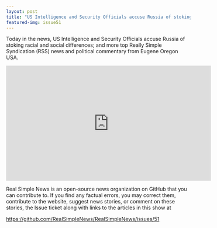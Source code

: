 ```yaml
---
layout: post
title: "US Intelligence and Security Officials accuse Russia of stoking racial and social differences."
featured-img: issue51
---
```


Today in the news, US Intelligence and Security Officials accuse Russia of stoking racial and social differences; and more top Really Simple Syndication (RSS) news and political commentary from Eugene Oregon USA.

<iframe width="560" height="315" src="https://www.youtube.com/embed/nytaanoM2J4" frameborder="0" allow="accelerometer; autoplay; encrypted-media; gyroscope; picture-in-picture" allowfullscreen></iframe>

Real Simple News is an open-source news organization on GitHub that you can contribute to. If you find any factual errors, you may correct them, contribute to the website, suggest news stories, or comment on these stories, the Issue ticket along with links to the articles in this show at 

<https://github.com/RealSimpleNews/RealSimpleNews/issues/51>
